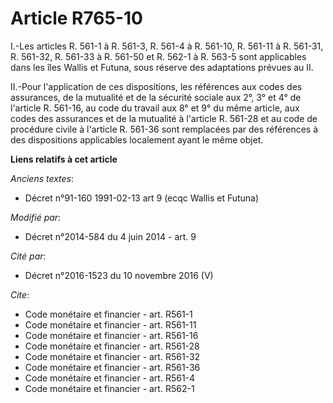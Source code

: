 # Article R765-10

I.-Les articles R. 561-1 à R. 561-3, R. 561-4 à R. 561-10, R. 561-11 à R. 561-31, R. 561-32, R. 561-33 à R. 561-50 et R.
562-1 à R. 563-5 sont applicables dans les îles Wallis et Futuna, sous réserve des adaptations prévues au II. 

II.-Pour l'application de ces dispositions, les références aux codes des assurances, de la mutualité et de la sécurité
sociale aux 2°, 3° et 4° de l'article R. 561-16, au code du travail aux 8° et 9° du même article, aux codes des assurances et
de la mutualité à l'article R. 561-28 et au code de procédure civile à l'article R. 561-36 sont remplacées par des références
à des dispositions applicables localement ayant le même objet.

**Liens relatifs à cet article**

_Anciens textes_:

  - Décret n°91-160 1991-02-13 art 9 (ecqc Wallis et Futuna)

_Modifié par_:

  - Décret n°2014-584 du 4 juin 2014 - art. 9

_Cité par_:

  - Décret n°2016-1523 du 10 novembre 2016 (V)

_Cite_:

  - Code monétaire et financier - art. R561-1
  - Code monétaire et financier - art. R561-11
  - Code monétaire et financier - art. R561-16
  - Code monétaire et financier - art. R561-28
  - Code monétaire et financier - art. R561-32
  - Code monétaire et financier - art. R561-36
  - Code monétaire et financier - art. R561-4
  - Code monétaire et financier - art. R562-1
